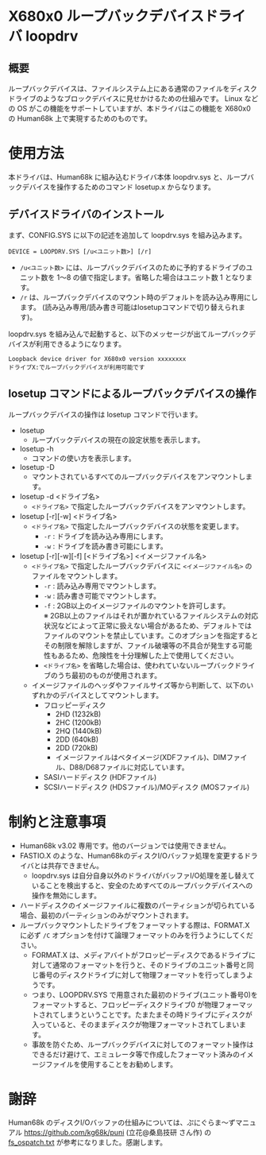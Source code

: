 X680x0 ループバックデバイスドライバ loopdrv
=========================================

## 概要

ループバックデバイスは、ファイルシステム上にある通常のファイルをディスクドライブのようなブロックデバイスに見せかけるための仕組みです。
Linux などの OS がこの機能をサポートしていますが、本ドライバはこの機能を X680x0 の Human68k 上で実現するためのものです。

# 使用方法

本ドライバは、Human68k に組み込むドライバ本体 loopdrv.sys と、ループバックデバイスを操作するためのコマンド losetup.x からなります。

## デバイスドライバのインストール

まず、CONFIG.SYS に以下の記述を追加して loopdrv.sys を組み込みます。

```
DEVICE = LOOPDRV.SYS [/u<ユニット数>] [/r]
```
* `/u<ユニット数>` には、ループバックデバイスのために予約するドライブのユニット数を 1～8 の値で指定します。省略した場合はユニット数 1 となります。
* `/r` は、ループバックデバイスのマウント時のデフォルトを読み込み専用にします。
(読み込み専用/読み書き可能はlosetupコマンドで切り替えられます)。

loopdrv.sys を組み込んで起動すると、以下のメッセージが出てループバックデバイスが利用できるようになります。

```
Loopback device driver for X680x0 version xxxxxxxx
ドライブX:でループバックデバイスが利用可能です
```

## losetup コマンドによるループバックデバイスの操作

ループバックデバイスの操作は losetup コマンドで行います。

* losetup
  * ループバックデバイスの現在の設定状態を表示します。
* losetup -h
  * コマンドの使い方を表示します。
* losetup -D
  * マウントされているすべてのループバックデバイスをアンマウントします。
* losetup -d <ドライブ名>
  * `<ドライブ名>` で指定したループバックデバイスをアンマウントします。
* losetup [-r][-w] <ドライブ名>
  * `<ドライブ名>` で指定したループバックデバイスの状態を変更します。
    * `-r` : ドライブを読み込み専用にします。
    * `-w` : ドライブを読み書き可能にします。
* losetup [-r][-w][-f] [<ドライブ名>] <イメージファイル名>
  * `<ドライブ名>` で指定したループバックデバイスに `<イメージファイル名>` のファイルをマウントします。
    * `-r` : 読み込み専用でマウントします。
    * `-w` : 読み書き可能でマウントします。
    * `-f` : 2GB以上のイメージファイルのマウントを許可します。\
      ※ 2GB以上のファイルはそれが置かれているファイルシステムの対応状況などによって正常に扱えない場合があるため、デフォルトではファイルのマウントを禁止しています。このオプションを指定するとその制限を解除しますが、ファイル破壊等の不具合が発生する可能性もあるため、危険性を十分理解した上で使用してください。
    * `<ドライブ名>` を省略した場合は、使われていないループバックドライブのうち最初のものが使用されます。
  * イメージファイルのヘッダやファイルサイズ等から判断して、以下のいずれかのデバイスとしてマウントします。
    * フロッピーディスク
      * 2HD (1232kB)
      * 2HC (1200kB)
      * 2HQ (1440kB)
      * 2DD (640kB)
      * 2DD (720kB)
      * イメージファイルはベタイメージ(XDFファイル)、DIMファイル、D88/D68ファイルに対応しています。
    * SASIハードディスク (HDFファイル)
    * SCSIハードディスク (HDSファイル)/MOディスク (MOSファイル)

# 制約と注意事項

* Human68k v3.02 専用です。他のバージョンでは使用できません。
* FASTIO.X のような、Human68kのディスクI/Oバッファ処理を変更するドライバとは共存できません。
  * loopdrv.sys は自分自身以外のドライバがバッファI/O処理を差し替えていることを検出すると、安全のためすべてのループバックデバイスへの操作を無効にします。
* ハードディスクのイメージファイルに複数のパーティションが切られている場合、最初のパーティションのみがマウントされます。
* ループバックマウントしたドライブをフォーマットする際は、FORMAT.X に必ず `/C` オプションを付けて論理フォーマットのみを行うようにしてください。
  * FORMAT.X は、メディアバイトがフロッピーディスクであるドライブに対して通常のフォーマットを行うと、そのドライブのユニット番号と同じ番号のディスクドライブに対して物理フォーマットを行ってしまうようです。
  * つまり、LOOPDRV.SYS で用意された最初のドライブ(ユニット番号0)をフォーマットすると、フロッピーディスクドライブ0 が物理フォーマットされてしまうということです。たまたまその時ドライブにディスクが入っていると、そのままディスクが物理フォーマットされてしまいます。
  * 事故を防ぐため、ループバックデバイスに対してのフォーマット操作はできるだけ避けて、エミュレータ等で作成したフォーマット済みのイメージファイルを使用することをお勧めします。

# 謝辞

Human68k のディスクI/Oバッファの仕組みについては、ぷにぐらま～ずマニュアル https://github.com/kg68k/puni (立花@桑島技研 さん作) の [fs_ospatch.txt](https://github.com/kg68k/puni/blob/main/fs_ospatch.txt) が参考になりました。感謝します。
